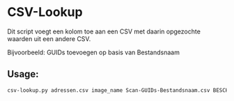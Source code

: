 # CSV-Lookup
Dit script voegt een kolom toe aan een CSV met daarin opgezochte waarden uit een andere CSV.

Bijvoorbeeld: GUIDs toevoegen op basis van Bestandsnaam


## Usage:
```bash
csv-lookup.py adressen.csv image_name Scan-GUIDs-Bestandsnaam.csv BESCHRIJVING GUID adressen-met-scan-guid.csv
````